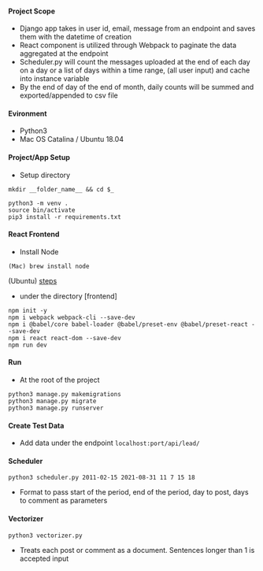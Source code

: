 #### Project Scope
- Django app takes in user id, email, message from an endpoint and saves them with the datetime of creation
- React component is utilized through Webpack to paginate the data aggregated at the endpoint
- Scheduler.py will count the messages uploaded at the end of each day on a day or a list of days within a time range, (all user input) and cache into instance variable
- By the end of day of the end of month, daily counts will be summed and exported/appended to csv file

#### Evironment
- Python3
- Mac OS Catalina / Ubuntu 18.04

#### Project/App Setup
- Setup directory
```
mkdir __folder_name__ && cd $_

python3 -m venv .
source bin/activate
pip3 install -r requirements.txt
```

#### React Frontend
- Install Node
```
(Mac) brew install node
```
(Ubuntu) [steps](https://www.digitalocean.com/community/tutorials/how-to-install-node-js-on-ubuntu-18-04)

- under the directory [frontend]
```
npm init -y
npm i webpack webpack-cli --save-dev
npm i @babel/core babel-loader @babel/preset-env @babel/preset-react --save-dev
npm i react react-dom --save-dev
npm run dev
```

#### Run
- At the root of the project
```
python3 manage.py makemigrations
python3 manage.py migrate
python3 manage.py runserver
```

#### Create Test Data
- Add data under the endpoint ```localhost:port/api/lead/```


#### Scheduler
```
python3 scheduler.py 2011-02-15 2021-08-31 11 7 15 18
```
- Format to pass start of the period, end of the period, day to post, days to comment as parameters

#### Vectorizer
```
python3 vectorizer.py
```
- Treats each post or comment as a document. Sentences longer than 1 is accepted input
